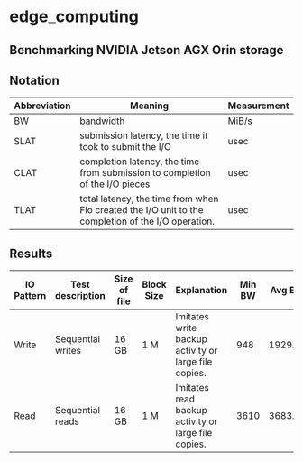# edge_computing

## Benchmarking NVIDIA Jetson AGX Orin storage

## Notation

 | Abbreviation  | Meaning |  Measurement  |
| ------------- | ------------- | ------------- | 
| BW  | bandwidth  |  MiB/s |
| SLAT  | submission latency, the time it took to submit the I/O |  usec |
| CLAT  | completion latency, the time from submission to completion of the I/O pieces |  usec |
| TLAT  | total latency, the time from when Fio created the I/O unit to the completion of the I/O operation. |  usec |

## Results

| IO Pattern | Test description | Size of file | Block Size | Explanation |  Min BW |  Avg BW  | Max BW | Min SLAT | Avg SLAT | Max SLAT | Min CLAT | Avg CLAT | Max CLAT | 95th percentile of CLAT | 99th percentile of CLAT | 99.99th percentile of CLAT | Min TLAT | Avg TLAT | Max TLAT | 
| ------------- | ------------- | ------------- | ------------- | ------------- | ------------- | ------------- | ------------- | ------------- | ------------- | ------------- | ------------- | ------------- | ------------- | ------------- | ------------- | ------------- | ------------- | ------------- | ------------- |
| Write | Sequential writes | 16 GB | 1 M| Imitates write backup activity or large file copies.  | 948 | 1929.80 | 3740 | 74 | 192.35 | 49057 | 1327 | 32960.68 | 119571 | 37000 | 55000 | 112000 | 1610 | 33153.64 | 119786 | 
| Read | Sequential reads | 16 GB | 1 M | Imitates read backup activity or large file copies.  | 3610 | 3683.47 | 3720 | 29 | 147.19 | 1189 | 8342 | 17219.58 | 33357 | 17957 | 18482 | 25297 | 9156 | 17367.35 | 33393 |

